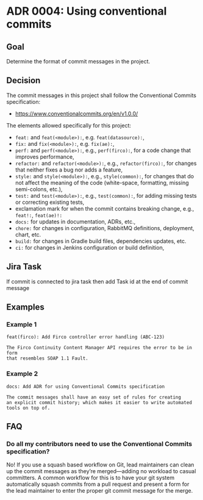 # ADR 0004: Using conventional commits

## Goal

Determine the format of commit messages in the project.

## Decision

The commit messages in this project shall follow the Conventional Commits specification:

- https://www.conventionalcommits.org/en/v1.0.0/

The elements allowed specifically for this project:

- `feat:` and `feat(<module>):`, e.g. `feat(datasource):`,
- `fix:` and `fix(<module>):`, e.g. `fix(ae):`,
- `perf:` and `perf(<module>):`, e.g., `perf(firco):`, for a code change that improves performance,
- `refactor:` and `refactor(<module>):`, e.g., `refactor(firco):`, for changes that neither fixes a
  bug nor adds a feature,
- `style:` and `style(<module>):`, e.g., `style(common):`, for changes that do not affect the
  meaning of the code (white-space, formatting, missing semi-colons, etc.),
- `test:` and `test(<module>):`, e.g., `test(common):`, for adding missing tests or correcting
  existing tests,
- exclamation mark for when the commit contains breaking change, e.g., `feat!:`, `feat(ae)!:`
- `docs:` for updates in documentation, ADRs, etc.,
- `chore:` for changes in configuration, RabbitMQ definitions, deployment, chart, etc.
- `build:` for changes in Gradle build files, dependencies updates, etc.
- `ci:` for changes in Jenkins configuration or build definition,

## Jira Task

If commit is connected to jira task then add Task id at the end of commit message

## Examples

### Example 1

    feat(firco): Add Firco controller error handling (ABC-123)

    The Firco Continuity Content Manager API requires the error to be in form
    that resembles SOAP 1.1 Fault.

### Example 2

    docs: Add ADR for using Conventional Commits specification

    The commit messages shall have an easy set of rules for creating
    an explicit commit history; which makes it easier to write automated
    tools on top of.

## FAQ

### Do all my contributors need to use the Conventional Commits specification?

No! If you use a squash based workflow on Git, lead maintainers can clean up the commit messages as
they’re merged—adding no workload to casual committers.
A common workflow for this is to have your git system automatically squash commits from a pull
request and present a form for the lead maintainer to enter the proper git commit message for the
merge.
